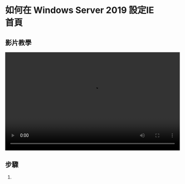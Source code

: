 # 如何在 Windows Server 2019 設定IE首頁

## 影片教學

<video width="560" height="315" controls>
  <source src="/videos/ap-7.srv-content.mp4" type="video/mp4">
  Your browser does not support the video tag.
</video>

## 步驟
1. 